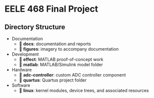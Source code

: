 # EELE 468 Final Project


## Directory Structure

- Documentation
  - 📁 **docs**: documentation and reports
  - 📁 **figures**: imagery to accompany documentation
- Development
  - 📁 **effect**: MATLAB proof-of-concept work
  - 📁 **matlab**: MATLAB/Simulink model folder
- Hardware
  - 📁 **adc-controller**: custom ADC controller component
  - 📁 **quartus**: Quartus project folder
- Software
  - 📁 **linux**: kernel modules, device trees, and associated resources
